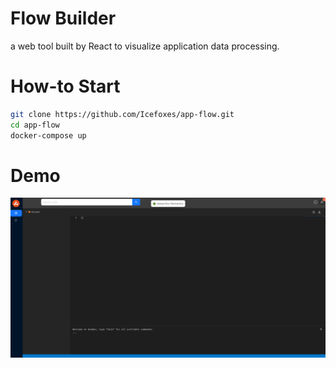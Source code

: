 # Flow Builder
a web tool built by React to visualize application data processing. 

# How-to Start 

```bash
git clone https://github.com/Icefoxes/app-flow.git
cd app-flow
docker-compose up
```

# Demo
![alt text](./doc/example.gif "demo")